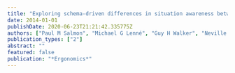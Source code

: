 ```yaml
---
title: "Exploring schema-driven differences in situation awareness between road users: an on-road study of driver, cyclist and motorcyclist situation awareness"
date: 2014-01-01
publishDate: 2020-06-23T21:21:42.335775Z
authors: ["Paul M Salmon", "Michael G Lenné", "Guy H Walker", "Neville A Stanton", "Ashleigh Filtness"]
publication_types: ["2"]
abstract: ""
featured: false
publication: "*Ergonomics*"
---
```


